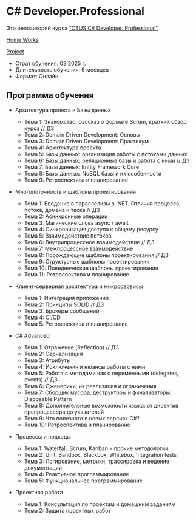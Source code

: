 # C# Developer.Professional

Это репозиторий курса ["OTUS C# Developer. Professional"](https://otus.ru/lessons/csharp-professional/)

[Home Works](HomeWorks/)

[Project](https://github.com/DotNetRunners/FinanceManager)


* Страт обучения: 03.2025 г.
* Длительность обучения: 6 месяцев
* Формат: Онлайн


## Программа обучения

* Архитектура проекта и Базы данных
	* Тема 1: Знакомство, рассказ о формате Scrum, краткий обзор курса // [ДЗ](../HomeWorks/06.HomeWork.01/)
	* Тема 2: Domain Driven Development: Основы
	* Тема 3: Domain Driven Development: Практикум
	* Тема 4: Архитектура проекта
	* Тема 5: Базы данных: организация работы с потоками данных
	* Тема 6: Базы данных: реляционные базы и работа с ними // [ДЗ](../HomeWorks/10.HomeWork.02/)
	* Тема 7: Базы данных: Entity Framework Core
	* Тема 8: Базы данных: NoSQL базы и их особенности
	* Тема 9: Ретроспектива и планирование
	
* Многопоточность и шаблоны проектирования
	* Тема 1: Введение в параллелизм в .NET. Отличия процесса, потока, домена и таска // ДЗ
	* Тема 2: Асинхронные операции
	* Тема 3: Магические слова async / await
	* Тема 4: Синхронизация доступа к общему ресурсу
	* Тема 5: Взаимодействие потоков
	* Тема 6: Внутрипроцессное взаимодействие // ДЗ
	* Тема 7: Межпроцессное взаимодействие
	* Тема 8: Порождающие шаблоны проектирования // ДЗ
	* Тема 9: Структурные шаблоны проектирования
	* Тема 10: Поведенческие шаблоны проектирования
	* Тема 11: Ретроспектива и планирование
	
* Клиент-серверная архитектура и микросервисы
	* Тема 1: Интеграция приложений
	* Тема 2: Принципы SOLID // ДЗ
	* Тема 3: Брокеры сообщений
	* Тема 4: CI/CD
	* Тема 5: Ретроспектива и планирование
	
* С# Advanced
	* Тема 1: Отражение (Reflection) // ДЗ
	* Тема 2: Сериализация
	* Тема 3: Атрибуты
	* Тема 4: Исключения и нюансы работы с ними
	* Тема 5: Работа с методами как с переменными (delegates, events) // ДЗ
	* Тема 6: Дженерики, их реализация и ограничения
	* Тема 7: Сборщик мусора, деструкторы и финализаторы, Disposable Pattern
	* Тема 8: Дополнительные возможности языка: от директив препроцессора до указателей
	* Тема 9: Что полезного в новых версиях C#?
	* Тема 10: Ретроспектива и планирование
	
* Процессы и подходы
	* Тема 1: Waterfall, Scrum, Kanban и прочие методологии
	* Тема 2: Unit, Sandbox, Blackbox, Whitebox, Integration tests
	* Тема 3: Логирование, метрики, трассировка и ведение документации
	* Тема 4: Реактивное программирование
	* Тема 5: Функциональное программирование
	
* Проектная работа
	* Тема 1: Консультация по проектам и домашним заданиям
	* Тема 2: Защита проектных работ